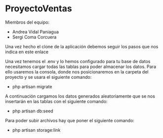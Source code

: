 # ProyectoVentas

Miembros del equipo:

   - Andrea Vidal Paniagua
   - Sergi Coma Corcuera

Una vez hecho el clone de la aplicación debemos seguir los pasos que nos indica en este enlace

Una vez tenemos el .env y lo hemos configurado para tu base de datos necesitamos cargar todas las tablas para poder 
almacenar los datos. Para ello usaremos la consola, donde nos posicionaremos en la carpeta del proyecto y se usara el
siguiente comando:

  - php artisan migrate

A continuación cargamos los datos generados aleatoriamente que se nos insertarán en las tablas con el siguiente comando: 

  - php artisan db:seed

Para poder subir archivos hay que poner el siguiente comando: 

  - php artisan storage:link
